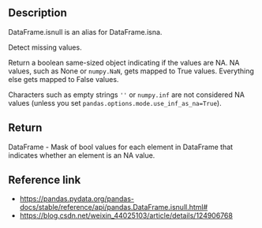 ## Description
DataFrame.isnull is an alias for DataFrame.isna.

Detect missing values.

Return a boolean same-sized object indicating if the values are NA. NA values, such as None or `numpy.NaN`, gets mapped to True values. Everything else gets mapped to False values.

Characters such as empty strings `''` or `numpy.inf` are not considered NA values (unless you set `pandas.options.mode.use_inf_as_na=True`).

## Return
DataFrame - Mask of bool values for each element in DataFrame that indicates whether an element is an NA value.

## Reference link
* https://pandas.pydata.org/pandas-docs/stable/reference/api/pandas.DataFrame.isnull.html#
* https://blog.csdn.net/weixin_44025103/article/details/124906768
